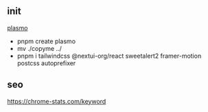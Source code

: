 ## init
[plasmo](https://github.com/PlasmoHQ/plasmo)
* pnpm create plasmo
* mv ./copyme ../
* pnpm i tailwindcss @nextui-org/react sweetalert2 framer-motion postcss autoprefixer


## seo
https://chrome-stats.com/keyword
